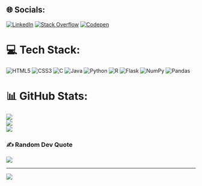 
## 🌐 Socials:
[![LinkedIn](https://img.shields.io/badge/LinkedIn-%230077B5.svg?logo=linkedin&logoColor=white)](https://linkedin.com/in/parthasarathihazra) [![Stack Overflow](https://img.shields.io/badge/-Stackoverflow-FE7A16?logo=stack-overflow&logoColor=white)](https://stackoverflow.com/users/partha) [![Codepen](https://img.shields.io/badge/Codepen-000000?style=for-the-badge&logo=codepen&logoColor=white)](https://codepen.io/parthax09) 

# 💻 Tech Stack:
![HTML5](https://img.shields.io/badge/html5-%23E34F26.svg?style=for-the-badge&logo=html5&logoColor=white) ![CSS3](https://img.shields.io/badge/css3-%231572B6.svg?style=for-the-badge&logo=css3&logoColor=white) ![C](https://img.shields.io/badge/c-%2300599C.svg?style=for-the-badge&logo=c&logoColor=white) ![Java](https://img.shields.io/badge/java-%23ED8B00.svg?style=for-the-badge&logo=java&logoColor=white) ![Python](https://img.shields.io/badge/python-3670A0?style=for-the-badge&logo=python&logoColor=ffdd54) ![R](https://img.shields.io/badge/r-%23276DC3.svg?style=for-the-badge&logo=r&logoColor=white) ![Flask](https://img.shields.io/badge/flask-%23000.svg?style=for-the-badge&logo=flask&logoColor=white) ![NumPy](https://img.shields.io/badge/numpy-%23013243.svg?style=for-the-badge&logo=numpy&logoColor=white) ![Pandas](https://img.shields.io/badge/pandas-%23150458.svg?style=for-the-badge&logo=pandas&logoColor=white)
# 📊 GitHub Stats:
![](https://github-readme-stats.vercel.app/api?username=ParthaX09&theme=dark&hide_border=false&include_all_commits=false&count_private=false)<br/>
![](https://github-readme-streak-stats.herokuapp.com/?user=ParthaX09&theme=dark&hide_border=false)<br/>
![](https://github-readme-stats.vercel.app/api/top-langs/?username=ParthaX09&theme=dark&hide_border=false&include_all_commits=false&count_private=false&layout=compact)

### ✍️ Random Dev Quote
![](https://quotes-github-readme.vercel.app/api?type=horizontal&theme=gruvbox)

---
[![](https://visitcount.itsvg.in/api?id=ParthaX09&icon=0&color=0)](https://visitcount.itsvg.in)

<!-- Proudly created with GPRM ( https://gprm.itsvg.in ) -->
